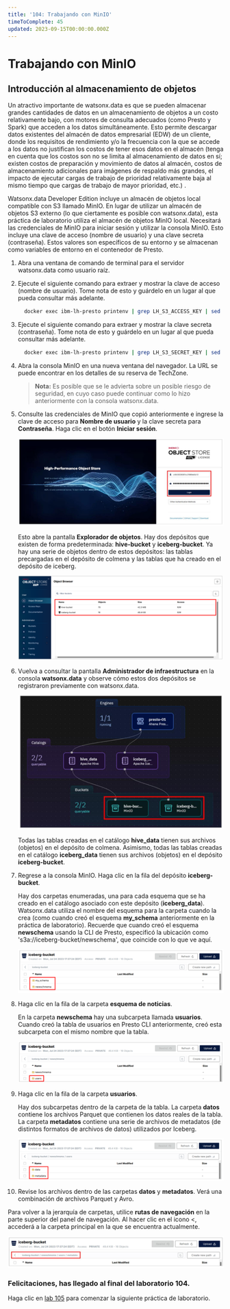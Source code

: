 ```yaml
---
title: '104: Trabajando con MinIO'
timeToComplete: 45
updated: 2023-09-15T00:00:00.000Z
---
```

<QuizAlert text='¡Atención! ¡El material del cuestionario se marcará así!' />

# Trabajando con MinIO

## Introducción al almacenamiento de objetos

Un atractivo importante de watsonx.data es que se pueden almacenar grandes cantidades de datos en un almacenamiento de objetos a un costo relativamente bajo, con motores de consulta adecuados (como Presto y Spark) que acceden a los datos simultáneamente. Esto permite descargar datos existentes del almacén de datos empresarial (EDW) de un cliente, donde los requisitos de rendimiento y/o la frecuencia con la que se accede a los datos no justifican los costos de tener esos datos en el almacén (tenga en cuenta que los costos son no se limita al almacenamiento de datos en sí; existen costos de preparación y movimiento de datos al almacén, costos de almacenamiento adicionales para imágenes de respaldo más grandes, el impacto de ejecutar cargas de trabajo de prioridad relativamente baja al mismo tiempo que cargas de trabajo de mayor prioridad, etc.) .

Watsonx.data Developer Edition incluye un almacén de objetos local compatible con S3 llamado MinIO. En lugar de utilizar un almacén de objetos S3 externo (lo que ciertamente es posible con watsonx.data), esta práctica de laboratorio utiliza el almacén de objetos MinIO local.
Necesitará las credenciales de MinIO para iniciar sesión y utilizar la consola MinIO. Esto incluye una clave de acceso (nombre de usuario) y una clave secreta (contraseña). Estos valores son específicos de su entorno y se almacenan como variables de entorno en el contenedor de Presto.

1. Abra una ventana de comando de terminal para el servidor watsonx.data como usuario raíz.

2. Ejecute el siguiente comando para extraer y mostrar la clave de acceso (nombre de usuario). Tome nota de esto y guárdelo en un lugar al que pueda consultar más adelante.

    ```bash
      docker exec ibm-lh-presto printenv | grep LH_S3_ACCESS_KEY | sed 's/.*=//'
    ```

3. Ejecute el siguiente comando para extraer y mostrar la clave secreta (contraseña). Tome nota de esto y guárdelo en un lugar al que pueda consultar más adelante.

    ```bash
      docker exec ibm-lh-presto printenv | grep LH_S3_SECRET_KEY | sed 's/.*=//'
    ```

4. Abra la consola MinIO en una nueva ventana del navegador. La URL se puede encontrar en los detalles de su reserva de TechZone.

   > **Nota:** Es posible que se le advierta sobre un posible riesgo de seguridad, en cuyo caso puede continuar como lo hizo anteriormente con la consola watsonx.data.

5. Consulte las credenciales de MinIO que copió anteriormente e ingrese la clave de acceso para **Nombre de usuario** y la clave secreta para **Contraseña**. Haga clic en el botón **Iniciar sesión**.

   ![](./images/104/minio.png)

   Esto abre la pantalla **Explorador de objetos**. Hay dos depósitos que existen de forma predeterminada: **hive-bucket** y **iceberg-bucket**. Ya hay una serie de objetos dentro de estos depósitos: las tablas precargadas en el depósito de colmena y las tablas que ha creado en el depósito de iceberg.

   ![](./images/104/minio-buckets.png)

6. Vuelva a consultar la pantalla **Administrador de infraestructura** en la consola **watsonx.data** y observe cómo estos dos depósitos se registraron previamente con watsonx.data.

   ![](./images/104/watsonx-data-buckets.png)

   Todas las tablas creadas en el catálogo **hive_data** tienen sus archivos (objetos) en el depósito de colmena. Asimismo, todas las tablas creadas en el catálogo **iceberg_data** tienen sus archivos (objetos) en el depósito **iceberg-bucket**.

7. Regrese a la consola MinIO. Haga clic en la fila del depósito **iceberg-bucket**.

   Hay dos carpetas enumeradas, una para cada esquema que se ha creado en el catálogo asociado con este depósito (**iceberg_data**). Watsonx.data utiliza el nombre del esquema para la carpeta cuando la crea (como cuando creó el esquema **my_schema** anteriormente en la práctica de laboratorio). Recuerde que cuando creó el esquema **newschema** usando la CLI de Presto, especificó la ubicación como 's3a://iceberg-bucket/newschema', que coincide con lo que ve aquí.
   <QuizAlert text="Material del cuestionario: preste atención a la estructura del objeto S3"/>
  
   ![](./images/104/minio-buckets-schema.png)

8. Haga clic en la fila de la carpeta **esquema de noticias**.

   En la carpeta **newschema** hay una subcarpeta llamada **usuarios**. Cuando creó la tabla de usuarios en Presto CLI anteriormente, creó esta subcarpeta con el mismo nombre que la tabla.

   ![](./images/104/minio-buckets-users.png)

9. Haga clic en la fila de la carpeta **usuarios**.

   Hay dos subcarpetas dentro de la carpeta de la tabla. La carpeta **datos** contiene los archivos Parquet que contienen los datos reales de la tabla. La carpeta **metadatos** contiene una serie de archivos de metadatos (de distintos formatos de archivos de datos) utilizados por Iceberg.

   ![](./images/104/minio-buckets-users-data.png)

10. Revise los archivos dentro de las carpetas **datos** y **metadatos**. Verá una combinación de archivos Parquet y Avro.

   Para volver a la jerarquía de carpetas, utilice **rutas de navegación** en la parte superior del panel de navegación. Al hacer clic en el icono <, accederá a la carpeta principal en la que se encuentra actualmente.

   ![](./images/104/minio-buckets-users-navigation.png)

### Felicitaciones, has llegado al final del laboratorio 104.

Haga clic en [lab 105](/watsonx/watsonxdata/105) para comenzar la siguiente práctica de laboratorio.
